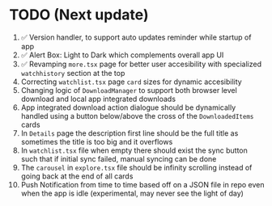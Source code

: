 # TODO (Next update)

1. ✅ Version handler, to support auto updates reminder while startup of app
2. ✅ Alert Box: Light to Dark which complements overall app UI
3. ✅ Revamping `more.tsx` page for better user accesibility with specialized `watchhistory` section at the top
4. Correcting `watchlist.tsx` page `card` sizes for dynamic accesibility
5. Changing logic of `DownloadManager` to support both browser level download and local app integrated downloads
6. App integrated download action dialogue should be dynamically handled using a button below/above the cross of the `DownloadedItems` cards
7. In `Details` page the description first line should be the full title as sometimes the title is too big and it overflows
8. In `watchlist.tsx` file when empty there should exist the sync button such that if initial sync failed, manual syncing can be done
9. The `carousel` in `explore.tsx` file should be infinity scrolling instead of going back at the end of all cards
10. Push Notification from time to time based off on a JSON file in repo even when the app is idle (experimental, may never see the light of day)
